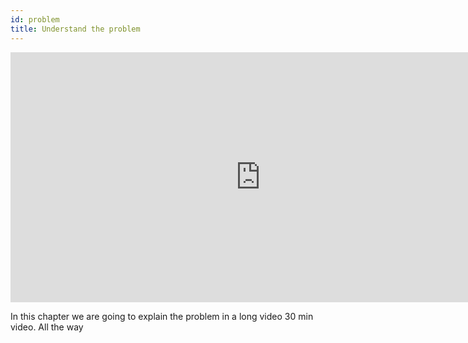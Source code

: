 ```yaml
---
id: problem
title: Understand the problem
---
```


<div class="videocontainer">
  <iframe width="800" height="400" src="https://www.youtube.com/embed/NpEaa2P7qZI" frameborder="0" allow="accelerometer; autoplay; encrypted-media; gyroscope; picture-in-picture" allowfullscreen></iframe>
</div>

In this chapter we are going to explain the problem in a long video 30 min video. All the way
